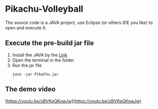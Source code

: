 # Pikachu-Volleyball
The source code is a JAVA project, use Eclipse (or others IDE you like) to open and execute it.

## Execute the pre-build jar file
1. Install the JAVA by the [Link](https://www.java.com/en/download/windows_manual.jsp?locale=en)
2. Open the terminal in the folder
3. Run the jar file
    ```
    java -jar PikaChu.jar
    ```
## The demo video
[https://youtu.be/zBVKeQKowJw](https://youtu.be/zBVKeQKowJw)
